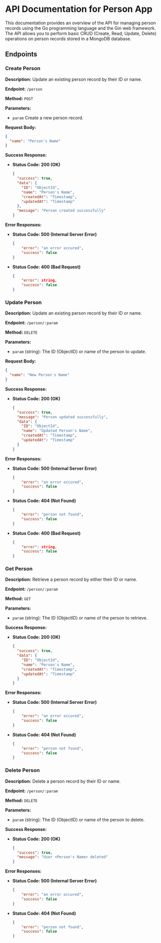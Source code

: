 # API Documentation for Person App

This documentation provides an overview of the API for managing person records using the Go programming language and the Gin web framework. The API allows you to perform basic CRUD (Create, Read, Update, Delete) operations on person records stored in a MongoDB database.

## Endpoints


### Create Person
**Description:** Update an existing person record by their ID or name.

**Endpoint:** `/person`

**Method:** `POST`

**Parameters:**
- `param` Create a new person record.

**Request Body:**
  ```json
  {
    "name": "Person's Name"
  }
  ```
**Success Response:**
  - **Status Code: 200 (OK)**
    ```json
    {
      "success": true,
      "data": {
        "ID": "ObjectId",
        "name": "Person's Name",
        "createdAt": "Timestamp",
        "updatedAt": "Timestamp"
      },
      "message": "Person created successfully"
    }
    ```
**Error Responses:**
  - **Status Code: 500 (Internal Server Error)**
    ```json
    {
        "error": "an error occured",
        "success": false
    }
    ```
  - **Status Code: 400 (Bad Request)**
    ```json
    {
        "error": string,
        "success": false
    }
    ```

    

### Update Person
**Description:** Update an existing person record by their ID or name.

**Endpoint:** `/person/:param`

**Method:** `DELETE`

**Parameters:**
- `param` (string): The ID (ObjectID) or name of the person to update.

**Request Body:**
  ```json
  {
    "name": "New Person's Name"
  }
  ```
**Success Response:**
  - **Status Code: 200 (OK)**
    ```json
    {
      "success": true,
      "message": "Person updated successfully",
      "data": {
        "ID": "ObjectId",
        "name": "Updated Person's Name",
        "createdAt": "Timestamp",
        "updatedAt": "Timestamp"
      }
    }
    ```
**Error Responses:**
  - **Status Code: 500 (Internal Server Error)**
    ```json
    {
        "error": "an error occured",
        "success": false
    }
    ```
  - **Status Code: 404 (Not Found)**
    ```json
    {
        "error": "person not found",
        "success": false
    }
    ```
  - **Status Code: 400 (Bad Request)**
    ```json
    {
        "error": string,
        "success": false
    }
    ```


### Get Person
**Description:** Retrieve a person record by either their ID or name.

**Endpoint:** `/person/:param`

**Method:** `GET`

**Parameters:**
- `param` (string): The ID (ObjectID) or name of the person to retrieve.

**Success Response:**
  - **Status Code: 200 (OK)**
    ```json
    {
      "success": true,
      "data": {
        "ID": "ObjectId",
        "name": "Person's Name",
        "createdAt": "Timestamp",
        "updatedAt": "Timestamp"
      }
    }
    ```
**Error Responses:**
  - **Status Code: 500 (Internal Server Error)**
    ```json
    {
        "error": "an error occured",
        "success": false
    }
    ```
  - **Status Code: 404 (Not Found)**
    ```json
    {
        "error": "person not found",
        "success": false
    }
    ```



### Delete Person
**Description:** Delete a person record by their ID or name.

**Endpoint:** `/person/:param`

**Method:** `DELETE`

**Parameters:**
- `param` (string): The ID (ObjectID) or name of the person to delete.

**Success Response:**
  - **Status Code: 200 (OK)**
    ```json
    {
      "success": true,
      "message": "User <Person's Name> deleted"
    }
    ```
**Error Responses:**
  - **Status Code: 500 (Internal Server Error)**
    ```json
    {
        "error": "an error occured",
        "success": false
    }
    ```
  - **Status Code: 404 (Not Found)**
    ```json
    {
        "error": "person not found",
        "success": false
    }
    ```

